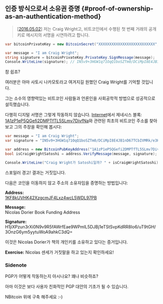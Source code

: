 ## 인증 방식으로서 소유권 증명 {#proof-of-ownership-as-an-authentication-method}
> [[2016.05.02](https://www.youtube.com/watch?v=dZNtbAFnr-0)] 저는 Craig Wright고, 비트코인에서 수행된 첫 번째 거래의 공개 키로 메시지의 서명을 시연하려고 합니다.

```cs
var bitcoinPrivateKey = new BitcoinSecret("XXXXXXXXXXXXXXXXXXXXXXXXXX", Network.Main);

var message = "I am Craig Wright";
string signature = bitcoinPrivateKey.PrivateKey.SignMessage(message);
Console.WriteLine(signature); // IN5v9+3HGW1q71OqQ1boSZTm0/DCiMpI8E4JB1nD67TCbIVMRk/e3KrTT9GvOuu3NGN0w8R2lWOV2cxnBp+Of8c=
```  

참 쉽죠?

여러분은 아마 사토시 나카모토라고 여겨지길 원했던 Craig Wright를 기억할 것입니다.

그는 소수의 영향력있는 비트코인 사람들과 언론인을 사회공학적 방법으로 성공적으로 설득했습니다.

다행히 디지털 서명은 그렇게 작동하지 않습니다. [Internet](https://en.bitcoin.it/wiki/Genesis_block)에서 제네시스 블록: [1A1zP1eP5QGefi2DMPTfTL5SLmv7DivfNa](https://blockchain.info/address/1A1zP1eP5QGefi2DMPTfTL5SLmv7DivfNa)와 관련된 최초의 비트코인 주소를 찾아보고 그의 주장을 확인해 봅시다:

```cs
var message = "I am Craig Wright";
var signature = "IN5v9+3HGW1q71OqQ1boSZTm0/DCiMpI8E4JB1nD67TCbIVMRk/e3KrTT9GvOuu3NGN0w8R2lWOV2cxnBp+Of8c=";

var address = new BitcoinPubKeyAddress("1A1zP1eP5QGefi2DMPTfTL5SLmv7DivfNa", Network.Main);
bool isCraigWrightSatoshi = address.VerifyMessage(message, signature);

Console.WriteLine("Craig Wright가 Satoshi일까? " + isCraigWrightSatoshi);
```  

스포일러 경고! 결과는 거짓입니다.

다음은 코인을 이동하지 않고 주소의 소유자임을 증명하는 방법입니다:

**Address:**  
[1KF8kUVHK42XzgcmJF4Lxz4wcL5WDL97PB](https://blockchain.info/address/1KF8kUVHK42XzgcmJF4Lxz4wcL5WDL97PB)  

**Message:**  
Nicolas Dorier Book Funding Address  

**Signature:**  
H1jiXPzun3rXi0N9v9R5fAWrfEae9WPmlL5DJBj1eTStSvpKdRR8Io6/uT9tGH/3OnzG6ym5yytuWoA9ahkC3dQ=  

이것은 Nicolas Dorier가 책의 개인키를 소유하고 있다는 증거입니다.

**Exercise:** Nicolas 센세가 거짓말을 하고 있는지 확인하세요!

### Sidenote

PGP가 어떻게 작동하는지 아시나요? 꽤나 비슷하죠?

아마 이것은 보다 사용자 친화적인 PGP 대안의 기초가 될 수 있습니다.

NBitcoin 위에 구축 해주세요 :-)
